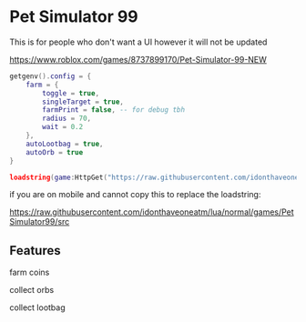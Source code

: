 # Pet Simulator 99

This is for people who don't want a UI however it will not be updated

https://www.roblox.com/games/8737899170/Pet-Simulator-99-NEW

```lua
getgenv().config = {
    farm = {
        toggle = true,
        singleTarget = true,
        farmPrint = false, -- for debug tbh
        radius = 70,
        wait = 0.2
    },
    autoLootbag = true,
    autoOrb = true
}

loadstring(game:HttpGet("https://raw.githubusercontent.com/idonthaveoneatm/lua/normal/games/PetSimulator99/legacy/src"))()
```

if you are on mobile and cannot copy this to replace the loadstring:

https://raw.githubusercontent.com/idonthaveoneatm/lua/normal/games/PetSimulator99/src

## Features

farm coins

collect orbs

collect lootbag
